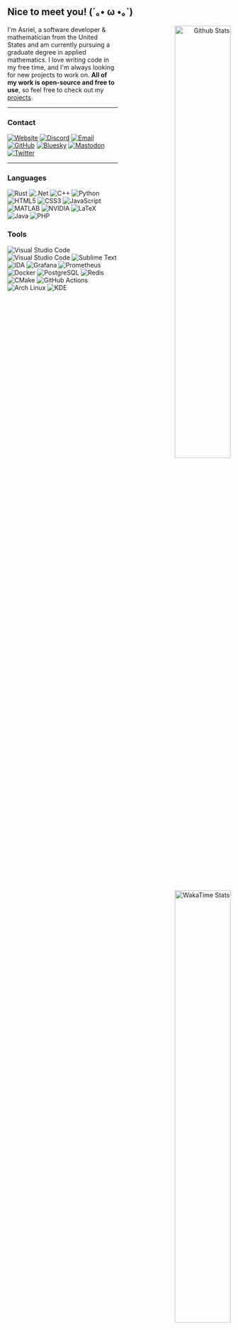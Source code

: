 ## Nice to meet you! (´｡• ω •｡`)

<span align="right">
<picture>
  <source
    srcset="https://github-readme-stats.vercel.app/api?username=WorkingRobot&include_all_commits=true&show_icons=true&theme=dracula&hide_border=true"
    media="(prefers-color-scheme: dark)"
  />
  <source
    srcset="https://github-readme-stats.vercel.app/api?username=WorkingRobot&include_all_commits=true&show_icons=true&theme=rose"
    media="(prefers-color-scheme: light), (prefers-color-scheme: no-preference)"
  />
  <img align="right" alt="Github Stats" width="50%" src="https://github-readme-stats.vercel.app/api?username=WorkingRobot&include_all_commits=true&show_icons=true&theme=dracula">
</picture>
<picture>
  <source
    srcset="https://github-readme-stats.vercel.app/api/wakatime?username=WorkingRobot&langs_count=10&theme=dracula&hide_border=true"
    media="(prefers-color-scheme: dark)"
  />
  <source
    srcset="https://github-readme-stats.vercel.app/api/wakatime?username=WorkingRobot&langs_count=10&theme=rose"
    media="(prefers-color-scheme: light), (prefers-color-scheme: no-preference)"
  />
  <img align="right" alt="WakaTime Stats" width="50%"src="https://github-readme-stats.vercel.app/api/wakatime?username=WorkingRobot&langs_count=10&theme=dracula&hide_border=true">
</picture>
<img align="right" alt="View Counter" width="50%" src="https://moe.tans.fun/@WorkingRobot?name=WorkingRobot&theme=miku&padding=3&offset=0&align=center&scale=1&pixelated=1&darkmode=auto">
<a href="https://spotify-github-profile.kittinanx.com/api/view?uid=7vgcmilltkpf5j3vjgxez27sf&redirect=true">
  <img align="right" alt="Currently playing on Spotify" width="50%" src="https://spotify-github-profile.kittinanx.com/api/view?uid=7vgcmilltkpf5j3vjgxez27sf&cover_image=true&theme=natemoo-re&show_offline=true&interchange=false&bar_color_cover=true">
</a>
</span>

I'm Asriel, a software developer & mathematician from the United States and am currently pursuing a graduate degree in applied mathematics. I love writing code in my free time, and I'm always looking for new projects to work on. **All of my work is open-source and free to use**, so feel free to check out my [projects](https://github.com/WorkingRobot?tab=repositories).

---

### Contact

[![Website](https://custom-icon-badges.demolab.com/badge/camora.dev-gray?style=for-the-badge&label=Website&labelColor=teal&logo=globe2)](https://discord.com/users/246746545561665537)
[![Discord](https://img.shields.io/badge/camora.-gray?style=for-the-badge&logo=Discord&logoColor=white&label=Discord&labelColor=%235865F2)](https://discord.gg/7ZzUk3Z)
[![Email](https://img.shields.io/badge/asriel@camora.dev-gray.svg?style=for-the-badge&logo=gmail&label=Email&logoColor=white&labelColor=%23c14438)](mailto:asriel@camora.dev)
[![GitHub](https://img.shields.io/badge/WorkingRobot-gray.svg?style=for-the-badge&logo=github&label=Github&logoColor=white&labelColor=%23121011)](https://github.com/WorkingRobot)
[![Bluesky](https://img.shields.io/badge/asriel.camora.dev-gray?style=for-the-badge&label=Bluesky&logo=Bluesky&logoColor=white&labelColor=%230285FF)](https://bsky.app/profile/asriel.camora.dev)
[![Mastodon](https://img.shields.io/badge/@asriel.camora.dev-gray?style=for-the-badge&label=Mastodon&logo=mastodon&logoColor=white&labelColor=%232B90D9)](https://mstdn.camora.dev/@asriel)
[![Twitter](https://custom-icon-badges.demolab.com/badge/Asriel__Dev-gray.svg?style=for-the-badge&label=Twitter&labelColor=%231DA1F2&logo=twitter2)](https://twitter.com/Asriel_Dev)

---

### Languages

![Rust](https://img.shields.io/badge/rust-%23000000?style=for-the-badge&logo=rust&logoColor=white)
![.Net](https://img.shields.io/badge/C%23-5C2D91?style=for-the-badge&logo=.net&logoColor=white)
![C++](https://img.shields.io/badge/C++-%2300599C?style=for-the-badge&logo=c%2B%2B&logoColor=white)
![Python](https://img.shields.io/badge/python-3670A0?style=for-the-badge&logo=python&logoColor=ffdd54)
![HTML5](https://img.shields.io/badge/html-%23E34F26.svg?style=for-the-badge&logo=html5&logoColor=white) ![CSS3](https://img.shields.io/badge/css-%231572B6.svg?style=for-the-badge&logo=css3&logoColor=white) ![JavaScript](https://img.shields.io/badge/javascript-%23323330.svg?style=for-the-badge&logo=javascript&logoColor=%23F7DF1E)
![MATLAB](https://custom-icon-badges.demolab.com/badge/matlab-%23004b87.svg?style=for-the-badge&logo=matlab-duo)
![NVIDIA](https://img.shields.io/badge/cuda-000000.svg?style=for-the-badge&logo=nVIDIA&logoColor=green)
![LaTeX](https://custom-icon-badges.demolab.com/badge/LaTeX-008080?style=for-the-badge&logo=tex&logoColor=white)
![Java](https://img.shields.io/badge/java-%23ED8B00.svg?style=for-the-badge&logo=openjdk&logoColor=white)
![PHP](https://img.shields.io/badge/php-%23777BB4.svg?style=for-the-badge&logo=php&logoColor=white)

### Tools

![Visual Studio Code](https://custom-icon-badges.demolab.com/badge/Visual%20Studio-5C2D91.svg?style=for-the-badge&logo=visual-studio&logoColor=white) ![Visual Studio Code](https://custom-icon-badges.demolab.com/badge/Visual%20Studio%20Code-0078d7.svg?style=for-the-badge&logo=vsc&logoColor=white)
![Sublime Text](https://img.shields.io/badge/sublime_text-%23575757.svg?style=for-the-badge&logo=sublime-text&logoColor=important)
![IDA](https://custom-icon-badges.demolab.com/badge/IDA-gray?style=for-the-badge&logoColor=white&logo=ida)
![Grafana](https://img.shields.io/badge/Grafana-F46800?style=for-the-badge&logo=grafana&logoColor=white)
![Prometheus](https://img.shields.io/badge/Prometheus-E6522C?style=for-the-badge&logo=prometheus&logoColor=white)
![Docker](https://img.shields.io/badge/Docker-2496ED?style=for-the-badge&logo=docker&logoColor=white)
![PostgreSQL](https://img.shields.io/badge/PostgreSQL-316192?style=for-the-badge&logo=postgresql&logoColor=white)
![Redis](https://img.shields.io/badge/Redis-DC382D?style=for-the-badge&logo=redis&logoColor=white)
![CMake](https://img.shields.io/badge/CMake-064F8C?style=for-the-badge&logo=cmake&logoColor=white)
![GitHub Actions](https://img.shields.io/badge/GitHub_Actions-2088FF?style=for-the-badge&logo=github-actions&logoColor=white)
![Arch Linux](https://img.shields.io/badge/Arch_Linux-1793D1?style=for-the-badge&logo=arch-linux&logoColor=white)
![KDE](https://img.shields.io/badge/KDE%20Plasma-1D99F3?style=for-the-badge&logo=kde&logoColor=white)
